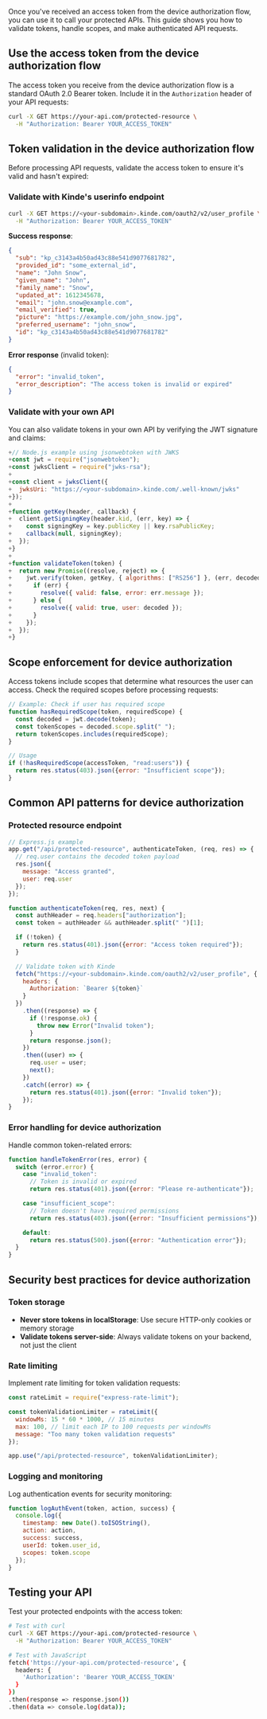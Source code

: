 
Once you've received an access token from the device authorization flow, you can use it to call your protected APIs. This guide shows you how to validate tokens, handle scopes, and make authenticated API requests.

## Use the access token from the device authorization flow

The access token you receive from the device authorization flow is a standard OAuth 2.0 Bearer token. Include it in the `Authorization` header of your API requests:

```bash
curl -X GET https://your-api.com/protected-resource \
  -H "Authorization: Bearer YOUR_ACCESS_TOKEN"
```

## Token validation in the device authorization flow

Before processing API requests, validate the access token to ensure it's valid and hasn't expired:

### Validate with Kinde's userinfo endpoint

```bash
curl -X GET https://<your-subdomain>.kinde.com/oauth2/v2/user_profile \
  -H "Authorization: Bearer YOUR_ACCESS_TOKEN"
```

**Success response**:

```json
{
  "sub": "kp_c3143a4b50ad43c88e541d9077681782",
  "provided_id": "some_external_id",
  "name": "John Snow",
  "given_name": "John",
  "family_name": "Snow",
  "updated_at": 1612345678,
  "email": "john.snow@example.com",
  "email_verified": true,
  "picture": "https://example.com/john_snow.jpg",
  "preferred_username": "john_snow",
  "id": "kp_c3143a4b50ad43c88e541d9077681782"
}
```

**Error response** (invalid token):

```json
{
  "error": "invalid_token",
  "error_description": "The access token is invalid or expired"
}
```

### Validate with your own API

You can also validate tokens in your own API by verifying the JWT signature and claims:

```javascript
+// Node.js example using jsonwebtoken with JWKS
+const jwt = require("jsonwebtoken");
+const jwksClient = require("jwks-rsa");
+
+const client = jwksClient({
+  jwksUri: "https://<your-subdomain>.kinde.com/.well-known/jwks"
+});
+
+function getKey(header, callback) {
+  client.getSigningKey(header.kid, (err, key) => {
+    const signingKey = key.publicKey || key.rsaPublicKey;
+    callback(null, signingKey);
+  });
+}
+
+function validateToken(token) {
+  return new Promise((resolve, reject) => {
+    jwt.verify(token, getKey, { algorithms: ["RS256"] }, (err, decoded) => {
+      if (err) {
+        resolve({ valid: false, error: err.message });
+      } else {
+        resolve({ valid: true, user: decoded });
+      }
+    });
+  });
+}
```

## Scope enforcement for device authorization

Access tokens include scopes that determine what resources the user can access. Check the required scopes before processing requests:

```javascript
// Example: Check if user has required scope
function hasRequiredScope(token, requiredScope) {
  const decoded = jwt.decode(token);
  const tokenScopes = decoded.scope.split(" ");
  return tokenScopes.includes(requiredScope);
}

// Usage
if (!hasRequiredScope(accessToken, "read:users")) {
  return res.status(403).json({error: "Insufficient scope"});
}
```

## Common API patterns for device authorization

### Protected resource endpoint

```javascript
// Express.js example
app.get("/api/protected-resource", authenticateToken, (req, res) => {
  // req.user contains the decoded token payload
  res.json({
    message: "Access granted",
    user: req.user
  });
});

function authenticateToken(req, res, next) {
  const authHeader = req.headers["authorization"];
  const token = authHeader && authHeader.split(" ")[1];

  if (!token) {
    return res.status(401).json({error: "Access token required"});
  }

  // Validate token with Kinde
  fetch("https://<your-subdomain>.kinde.com/oauth2/v2/user_profile", {
    headers: {
      Authorization: `Bearer ${token}`
    }
  })
    .then((response) => {
      if (!response.ok) {
        throw new Error("Invalid token");
      }
      return response.json();
    })
    .then((user) => {
      req.user = user;
      next();
    })
    .catch((error) => {
      return res.status(401).json({error: "Invalid token"});
    });
}
```

### Error handling for device authorization

Handle common token-related errors:

```javascript
function handleTokenError(res, error) {
  switch (error.error) {
    case "invalid_token":
      // Token is invalid or expired
      return res.status(401).json({error: "Please re-authenticate"});

    case "insufficient_scope":
      // Token doesn't have required permissions
      return res.status(403).json({error: "Insufficient permissions"});

    default:
      return res.status(500).json({error: "Authentication error"});
  }
}
```

## Security best practices for device authorization

### Token storage

- **Never store tokens in localStorage**: Use secure HTTP-only cookies or memory storage
- **Validate tokens server-side**: Always validate tokens on your backend, not just the client

### Rate limiting

Implement rate limiting for token validation requests:

```javascript
const rateLimit = require("express-rate-limit");

const tokenValidationLimiter = rateLimit({
  windowMs: 15 * 60 * 1000, // 15 minutes
  max: 100, // limit each IP to 100 requests per windowMs
  message: "Too many token validation requests"
});

app.use("/api/protected-resource", tokenValidationLimiter);
```

### Logging and monitoring

Log authentication events for security monitoring:

```javascript
function logAuthEvent(token, action, success) {
  console.log({
    timestamp: new Date().toISOString(),
    action: action,
    success: success,
    userId: token.user_id,
    scopes: token.scope
  });
}
```

## Testing your API

Test your protected endpoints with the access token:

```bash
# Test with curl
curl -X GET https://your-api.com/protected-resource \
  -H "Authorization: Bearer YOUR_ACCESS_TOKEN"

# Test with JavaScript
fetch('https://your-api.com/protected-resource', {
  headers: {
    'Authorization': 'Bearer YOUR_ACCESS_TOKEN'
  }
})
.then(response => response.json())
.then(data => console.log(data));
```
